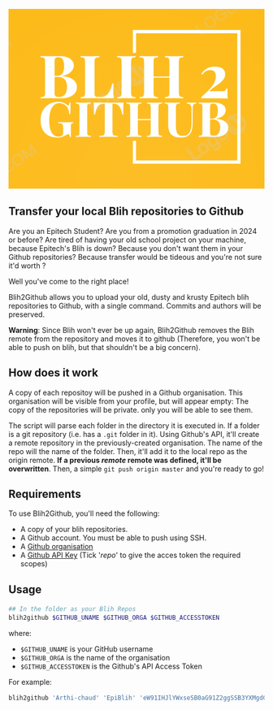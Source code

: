 ![](assets/logo.png)

## Transfer your local Blih repositories to Github

Are you an Epitech Student? Are you from a promotion graduation in 2024 or before?
Are tired of having your old school project on your machine, because Epitech's Blih is down? Because you don't want them in your Github repositories? Because transfer would be tideous and you're not sure it'd worth ?

Well you've come to the right place!

Blih2Github allows you to upload your old, dusty and krusty Epitech blih repositories to Github, with a single command. Commits and authors will be preserved.

**Warning**: Since Blih won't ever be up again, Blih2Github removes the Blih remote from the repository and moves it to github (Therefore, you won't be able to push on blih, but that shouldn't be a big concern).

## How does it work

A copy of each repositoy will be pushed in a Github organisation. This organisation will be visible from your profile, but will appear empty: The copy of the repositories will be private. only you will be able to see them.

The script will parse each folder in the directory it is executed in. If a folder is a git repository (i.e. has a ```.git``` folder in it). Using Github's API, it'll create a remote repository in the previously-created organisation. The name of the repo will the name of the folder. Then, it'll add it to the local repo as the origin remote. **If a previous *remote* remote was defined, it'll be overwritten**. Then, a simple ```git push origin master``` and you're ready to go!

## Requirements

To use Blih2Github, you'll need the following:

- A copy of your blih repositories.
- A Github account. You must be able to push using SSH.
- A [Github organisation](https://github.com/account/organizations/new?coupon=&plan=team_free)
- A [Github API Key](https://github.com/settings/tokens/new) (Tick '*repo*' to give the acces token the required scopes)

## Usage

```bash
## In the folder as your Blih Repos
blih2github $GITHUB_UNAME $GITHUB_ORGA $GITHUB_ACCESSTOKEN
```

where:

- `$GITHUB_UNAME` is your GitHub username
- `$GITHUB_ORGA` is the name of the organisation
- `$GITHUB_ACCESSTOKEN` is the Github's API Access Token

For example:

```bash
blih2github 'Arthi-chaud' 'EpiBlih' 'eW91IHJlYWxseSB0aG91Z2ggSSB3YXMgdGhpcyBzdHVwaWQ/Cg=='
```
